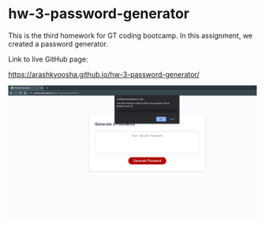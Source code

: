 # hw-3-password-generator

This is the third homework for GT coding bootcamp.
In this assignment, we created a password generator.

Link to live GitHub page:

<https://arashkyoosha.github.io/hw-3-password-generator/>

![full page](./assets/screenshot.png)
